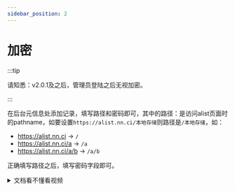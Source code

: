 ```yaml
---
sidebar_position: 2
---
```


# 加密

:::tip

请知悉：v2.0.1及之后，管理员登陆之后无视加密。

:::

在后台元信息处添加记录，填写路径和密码即可，其中的路径：是访问alist页面时的pathname，如要设置`https://alist.nn.ci/本地存储`则路径是`/本地存储`，如：

- https://alist.nn.ci -> `/`
- https://alist.nn.ci/a -> `/a`
- https://alist.nn.ci/a/b -> `/a/b`

正确填写路径之后，填写密码字段即可。



<details>
  <summary>文档看不懂看视频</summary>
  <div>
    <video controls src="https://video-direct-link.vercel.app/bili.mp4?aid=724873407&bvid=BV15S4y1U7AK&cid=549586831" width="100%" />
  </div>
</details>